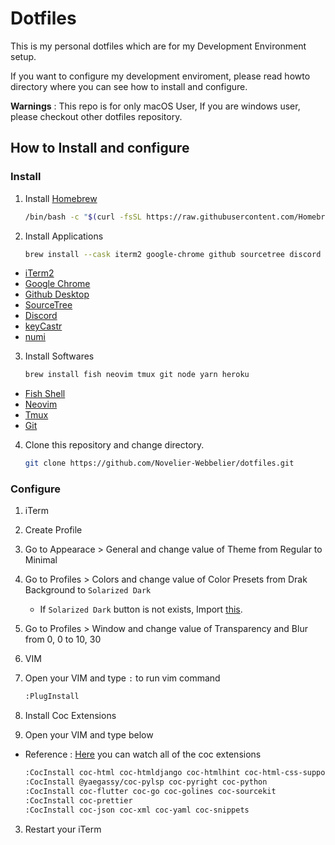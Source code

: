 # Dotfiles

This is my personal dotfiles which are for my Development Environment setup.

If you want to configure my development enviroment, please read howto directory where you can see how to install and configure.

**Warnings** : This repo is for only macOS User, If you are windows user, please checkout other dotfiles repository.

## How to Install and configure

### Install

1. Install [Homebrew](https://brew.sh)

   ```bash
   /bin/bash -c "$(curl -fsSL https://raw.githubusercontent.com/Homebrew/install/HEAD/install.sh)"
   ```

2. Install Applications

   ```bash
   brew install --cask iterm2 google-chrome github sourcetree discord keycastr numi
   ```

- [iTerm2](https://iterm2.com/)
- [Google Chrome](https://www.google.com/chrome/)
- [Github Desktop](https://desktop.github.com/)
- [SourceTree](https://www.sourcetreeapp.com/)
- [Discord](https://discord.com/)
- [keyCastr](https://github.com/keycastr/keycastr)
- [numi](https://numi.app/)

3. Install Softwares

   ```bash
   brew install fish neovim tmux git node yarn heroku
   ```

- [Fish Shell](https://fishshell.com/)
- [Neovim](https://neovim.io/)
- [Tmux](https://github.com/tmux/tmux)
- [Git](https://git-scm.com)

4. Clone this repository and change directory.

   ```bash
   git clone https://github.com/Novelier-Webbelier/dotfiles.git
   ```

### Configure

1. iTerm

1. Create Profile

1. Go to Appearace > General and change value of Theme from Regular to Minimal

1. Go to Profiles > Colors and change value of Color Presets from Drak Background to `Solarized Dark`

   - If `Solarized Dark` button is not exists, Import [this](./Novelier-Webbelier_Iterm2-colors.itermcolors).

1. Go to Profiles > Window and change value of Transparency and Blur from 0, 0 to 10, 30

1. VIM

1. Open your VIM and type `:` to run vim command

   ```bash
   :PlugInstall
   ```

1. Install Coc Extensions

1. Open your VIM and type below

- Reference : [Here](https://github.com/neoclide/coc.nvim/wiki/Using-coc-extensions#implemented-coc-extensions) you can watch all of the coc extensions

  ```bash
  :CocInstall coc-html coc-htmldjango coc-htmlhint coc-html-css-support coc-css coc-cssmodules coc-tsserver
  :CocInstall @yaegassy/coc-pylsp coc-pyright coc-python
  :CocInstall coc-flutter coc-go coc-golines coc-sourcekit
  :CocInstall coc-prettier
  :CocInstall coc-json coc-xml coc-yaml coc-snippets
  ```

3. Restart your iTerm
